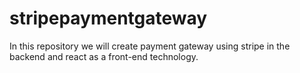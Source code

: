 # stripepaymentgateway
In this repository we will create payment gateway using stripe in the backend and react as a front-end technology.
